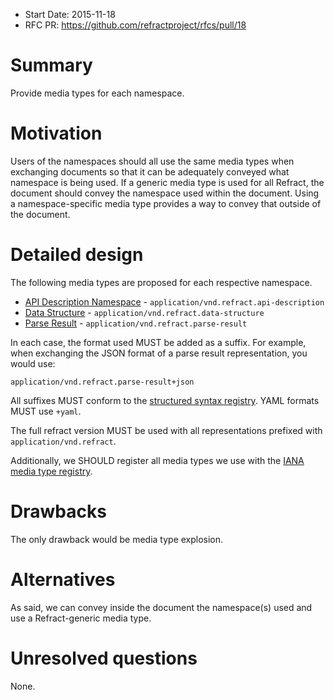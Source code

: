 - Start Date: 2015-11-18
- RFC PR: https://github.com/refractproject/rfcs/pull/18

# Summary

Provide media types for each namespace.

# Motivation

Users of the namespaces should all use the same media types when exchanging documents so that it can be adequately conveyed what namespace is being used. If a generic media type is used for all Refract, the document should convey the namespace used within the document. Using a namespace-specific media type provides a way to convey that outside of the document.

# Detailed design

The following media types are proposed for each respective namespace.

- [API Description Namespace](https://github.com/refractproject/refract-spec/blob/master/namespaces/api-description-namespace.md) - `application/vnd.refract.api-description`
- [Data Structure](https://github.com/refractproject/refract-spec/blob/master/namespaces/data-structure-namespace.md) - `application/vnd.refract.data-structure`
- [Parse Result](https://github.com/refractproject/refract-spec/blob/master/namespaces/parse-result-namespace.md) - `application/vnd.refract.parse-result`

In each case, the format used MUST be added as a suffix. For example, when exchanging the JSON format of a parse result representation, you would use:

```
application/vnd.refract.parse-result+json
```

All suffixes MUST conform to the [structured syntax registry](http://www.iana.org/assignments/media-type-structured-suffix/media-type-structured-suffix.xhtml). YAML formats MUST use `+yaml`.

The full refract version MUST be used with all representations prefixed with `application/vnd.refract`.

Additionally, we SHOULD register all media types we use with the [IANA media type registry](http://www.iana.org/assignments/media-types/media-types.xhtml).

# Drawbacks

The only drawback would be media type explosion.

# Alternatives

As said, we can convey inside the document the namespace(s) used and use a Refract-generic media type.

# Unresolved questions

None.
